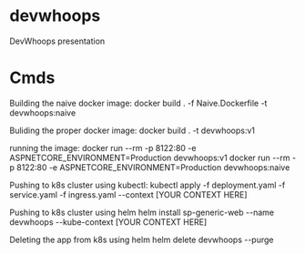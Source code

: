# devwhoops
DevWhoops presentation


# Cmds

Building the naive docker image:
docker build . -f Naive.Dockerfile -t devwhoops:naive

Buliding the proper docker image:
docker build . -t devwhoops:v1

running the image:
docker run --rm -p 8122:80 -e ASPNETCORE_ENVIRONMENT=Production devwhoops:v1
docker run --rm -p 8122:80 -e ASPNETCORE_ENVIRONMENT=Production devwhoops:naive

Pushing to k8s cluster using kubectl:
kubectl apply -f deployment.yaml -f service.yaml -f ingress.yaml --context [YOUR CONTEXT HERE]

Pushing to k8s cluster using helm
helm install sp-generic-web --name devwhoops --kube-context [YOUR CONTEXT HERE]

Deleting the app from k8s using helm
helm delete devwhoops --purge